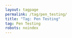 ```yaml
---
layout: tagpage
permalink: /tag/pen_testing/
title: "Tag: Pen Testing"
tag: Pen Testing
robots: noindex
---
```

